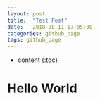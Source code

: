 ```yaml
---
layout: post
title:  "Test Post"
date:   2018-08-11 17:05:00
categories: github_page
tags: github_page
---
```


* content
{:toc}

# Hello World
